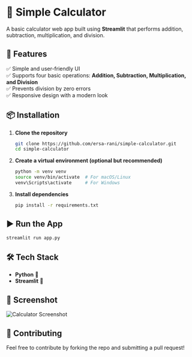 # 🧮 Simple Calculator  

A basic calculator web app built using **Streamlit** that performs addition, subtraction, multiplication, and division.  

## 🚀 Features  
✅ Simple and user-friendly UI  
✅ Supports four basic operations: **Addition, Subtraction, Multiplication, and Division**  
✅ Prevents division by zero errors  
✅ Responsive design with a modern look  

## 📦 Installation  

1. **Clone the repository**  
   ```bash
   git clone https://github.com/ersa-rani/simple-calculator.git
   cd simple-calculator
   ```

2. **Create a virtual environment (optional but recommended)**  
   ```bash
   python -m venv venv
   source venv/bin/activate  # For macOS/Linux
   venv\Scripts\activate     # For Windows
   ```

3. **Install dependencies**  
   ```bash
   pip install -r requirements.txt
   ```

## ▶️ Run the App  

```bash
streamlit run app.py
```

## 🛠 Tech Stack  

- **Python** 🐍  
- **Streamlit** 🎨  

## 📸 Screenshot  

![Calculator Screenshot](https://github.com/user-attachments/assets/4fd22561-5822-49ac-b4b6-d92704f8ec0a)


## 🤝 Contributing  

Feel free to contribute by forking the repo and submitting a pull request!  
